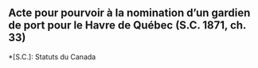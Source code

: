 ## Acte pour pourvoir à la nomination d’un gardien de port pour le Havre de Québec (S.C. 1871, ch. 33)
  *[S.C.]: Statuts du Canada
